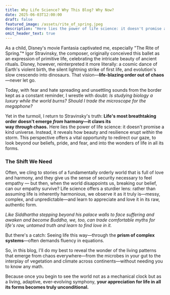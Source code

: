 ```yaml
---
title: Why Life Science? Why This Blog? Why Now?
date: 2025-06-03T12:00:00
draft: false
featured_image: /assets/rite_of_spring.jpeg
description: "Here lies the power of life science: it doesn't promise a kind universe. Instead, it reveals how beauty and resilience erupt  within  the storm."
omit_header_text: true
---
```



As a child, Disney's movie Fantasia captivated me, especially "The Rite of Spring."* Igor Stravinsky, the composer, originally conceived this ballet as an expression of primitive life, celebrating the intricate beauty of ancient rituals. Disney, however, reinterpreted it more literally: a cosmic dance of Earth's violent birth, the silent lightning strike of first life, and evolution's slow crescendo into dinosaurs. That vision—**life-blazing order out of chaos**—never let go.

Today, with fear and hate spreading and unsettling sounds from the border kept as a constant reminder, I wrestle with doubt: _Is studying biology a luxury while the world burns? Should I trade the microscope for the megaphone?_

Yet in the turmoil, I return to Stravinsky's truth: **Life's most breathtaking order doesn't emerge _from_ harmony—it claws its way _through_ chaos.** Here lies the power of life science: it doesn't promise a kind universe. Instead, it reveals how beauty and resilience erupt _within_ the storm. This perspective offers a vital opportunity to redirect our gaze, to look beyond our beliefs, pride, and fear, and into the wonders of life in all its forms.

### The Shift We Need

Often, we cling to stories of a fundamentally orderly world that is full of love and harmony, and they give us the sense of security necessary to feel empathy — but then, when the world disappoints us, breaking our belief, can our empathy survive? Life science offers a sturdier lens: rather than assuming life is inherently harmonious, we observe it as it truly is—messy, complex, and unpredictable—and learn to appreciate and love it in its raw, authentic form.

_Like Siddhartha stepping beyond his palace walls to face suffering and awaken and become Buddha, we, too, can trade comfortable myths for life's raw, untamed truth and learn to find love in it._

But there's a catch: Seeing life this way—through the **prism of complex systems**—often demands fluency in equations.

So, in this blog, I'll do my best to reveal the wonder of the living patterns that emerge from chaos everywhere—from the microbes in your gut to the interplay of vegetation and climate across continents—without needing you to know any math.

Because once you begin to see the world not as a mechanical clock but as a living, adaptive, ever-evolving symphony, **your appreciation for life in all its forms becomes truly unconditional.**
